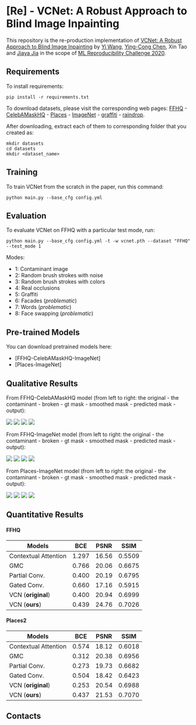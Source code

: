 
# [Re] - VCNet: A Robust Approach to Blind Image Inpainting

This repository is the re-production implementation of [VCNet: A Robust Approach to Blind Image Inpainting](https://arxiv.org/pdf/2003.06816.pdf) by [Yi Wang](https://shepnerd.github.io/), [Ying-Cong Chen](https://yingcong.github.io/), Xin Tao and [Jiaya Jia](http://jiaya.me/) in the scope of [ML Reproducibility Challenge 2020](https://paperswithcode.com/rc2020). 

<!---
Authored by [Furkan Kınlı](https://birdortyedi.github.io/), Barış Özcan, [Furkan Kıraç](http://fkirac.net/).
--->

## Requirements

To install requirements:

```setup
pip install -r requirements.txt
```

To download datasets, please visit the corresponding web pages:
[FFHQ](https://github.com/NVlabs/ffhq-dataset) - [CelebAMaskHQ](https://github.com/switchablenorms/CelebAMask-HQ) - 
[Places](http://places2.csail.mit.edu/download.html) - [ImageNet](http://image-net.org/download) - 
[graffiti](https://github.com/pavelkraleu/graffiti-dataset) - [raindrop](https://github.com/rui1996/DeRaindrop). 

After downloading, extract each of them to corresponding folder that you created as:
```
mkdir datasets
cd datasets
mkdir <dataset_name>
```


## Training

To train VCNet from the scratch in the paper, run this command:

```train
python main.py --base_cfg config.yml
```

## Evaluation

To evaluate VCNet on FFHQ with a particular test mode, run:

```eval
python main.py --base_cfg config.yml -t -w vcnet.pth --dataset "FFHQ" --test_mode 1
```

Modes:
*   1: Contaminant image
*   2: Random brush strokes with noise
*   3: Random brush strokes with colors
*   4: Real occlusions
*   5: Graffiti
*   6: Facades (*problematic*)
*   7: Words (*problematic*)
*   8: Face swapping (*problematic*)

## Pre-trained Models

You can download pretrained models here:

- [FFHQ-CelebAMaskHQ-ImageNet]
  <!--
  (https://www.dropbox.com/s/e2f0dsoxqe693z0/VCNet_FFHQ_200000step_4bs_0.0002lr_1gpu_16run.pth?dl=0)
  -->
- [Places-ImageNet]
  <!--
  (https://www.dropbox.com/s/f03iblb3epayt6c/VCNet_Places_300000step_4bs_0.0002lr_1gpu_17run.pth?dl=0)
  -->

## Qualitative Results

From FFHQ-CelebAMaskHQ model 
(from left to right: the original - the contaminant - broken - gt mask - smoothed mask - predicted mask - output):

![][ffhq-celeba-1]
![][ffhq-celeba-2]
![][ffhq-celeba-3]
![][ffhq-celeba-4]

From FFHQ-ImageNet model 
(from left to right: the original - the contaminant - broken - gt mask - smoothed mask - predicted mask - output):

![][ffhq-in-1]
![][ffhq-in-2]
![][ffhq-in-3]
![][ffhq-in-4]

From Places-ImageNet model 
(from left to right: the original - the contaminant - broken - gt mask - smoothed mask - predicted mask - output):

![][places-1]
![][places-2]
![][places-3]
![][places-4]


## Quantitative Results

#### FFHQ

| Models               |       BCE       |      PSNR      |      SSIM      |
| -------------------  |---------------- | -------------- | -------------- |
| Contextual Attention |     1.297       |      16.56     |      0.5509    |
| GMC                  |     0.766       |      20.06     |      0.6675    |
| Partial Conv.        |     0.400       |      20.19     |      0.6795    |
| Gated Conv.          |     0.660       |      17.16     |      0.5915    |
| VCN (**original**)   |     0.400       |      20.94     |      0.6999    |
| VCN (**ours**)       |     0.439       |      24.76     |      0.7026    |

#### Places2

| Models               |       BCE       |      PSNR      |      SSIM      |
| -------------------  |---------------- | -------------- | -------------- |
| Contextual Attention |     0.574       |      18.12     |      0.6018    |
| GMC                  |     0.312       |      20.38     |      0.6956    |
| Partial Conv.        |     0.273       |      19.73     |      0.6682    |
| Gated Conv.          |     0.504       |      18.42     |      0.6423    |
| VCN (**original**)   |     0.253       |      20.54     |      0.6988    |
| VCN (**ours**)       |     0.437       |      21.53     |      0.7070    |

## Contacts

<!--Please feel free to open an issue or to send an e-mail to ```furkan.kinli@ozyegin.edu.tr```-->

[ffhq-celeba-1]: outputs/ffhq-celeba/examples_175544.png
[ffhq-celeba-2]: outputs/ffhq-celeba/examples_176544.png
[ffhq-celeba-3]: outputs/ffhq-celeba/examples_178744.png
[ffhq-celeba-4]: outputs/ffhq-celeba/examples_178944.png
[ffhq-in-1]: outputs/ffhq-imagenet/examples_153144.png
[ffhq-in-2]: outputs/ffhq-imagenet/examples_173544.png
[ffhq-in-3]: outputs/ffhq-imagenet/examples_177944.png
[ffhq-in-4]: outputs/ffhq-imagenet/examples_181344.png
[places-1]: outputs/places/examples_85199.png
[places-2]: outputs/places/examples_85599.png
[places-3]: outputs/places/examples_87999.png
[places-4]: outputs/places/examples_91399.png